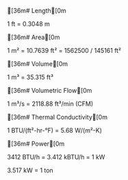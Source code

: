 [36m# Length[0m

1 ft = 0.3048 m

[36m# Area[0m

1 m² = 10.7639 ft² = 1562500 / 145161 ft²

[36m# Volume[0m

1 m³ = 35.315 ft³

[36m# Volumetric Flow[0m

1 m³/s = 2118.88 ft³/min (CFM)

[36m# Thermal Conductivity[0m

1 BTU/(ft²-hr-°F) = 5.68 W/(m²-K)

[36m# Power[0m

3412 BTU/h = 3.412 kBTU/h = 1 kW

3.517 kW = 1 ton

